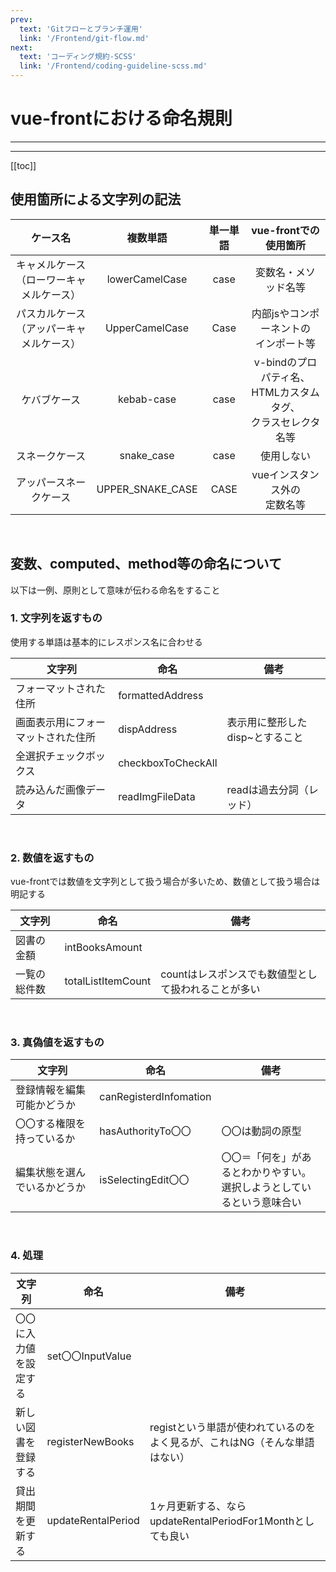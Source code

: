 ```yaml
---
prev:
  text: 'Gitフローとブランチ運用'
  link: '/Frontend/git-flow.md'
next:
  text: 'コーディング規約-SCSS'
  link: '/Frontend/coding-guideline-scss.md'
---
```


# vue-frontにおける命名規則

---

<!-- 更新バージョン -->
<Badge type="info" text="v1.0.0" />
<!-- ドキュメントのカテゴリ -->
<Badge type="tip" text="Frontend" />

---

[[toc]]

## 使用箇所による文字列の記法

| ケース名 | 複数単語 | 単一単語 | vue-frontでの使用箇所 |
|:-:|:-:|:-:|:-:|
| キャメルケース<br>（ローワーキャメルケース） | lowerCamelCase | case | 変数名・メソッド名等 |
| パスカルケース<br>（アッパーキャメルケース） | UpperCamelCase | Case | 内部jsやコンポーネントの<br>インポート等 |
| ケバブケース | kebab-case | case | v-bindのプロパティ名、<br>HTMLカスタムタグ、<br>クラスセレクタ名等 |
| スネークケース | snake_case | case | 使用しない |
| アッパースネークケース | UPPER_SNAKE_CASE | CASE | vueインスタンス外の<br>定数名等 |

<br>

## 変数、computed、method等の命名について
以下は一例、原則として意味が伝わる命名をすること

### 1. 文字列を返すもの
使用する単語は基本的にレスポンス名に合わせる

| 文字列 | 命名 | 備考 |
|-|-|-|
| フォーマットされた住所 | formattedAddress |  |
| 画面表示用にフォーマットされた住所 | dispAddress | 表示用に整形したdisp~とすること |
| 全選択チェックボックス | checkboxToCheckAll |  |
| 読み込んだ画像データ | readImgFileData | readは過去分詞（レッド） |

<br>

### 2. 数値を返すもの
vue-frontでは数値を文字列として扱う場合が多いため、数値として扱う場合は明記する

| 文字列 | 命名 | 備考 |
|-|-|-|
| 図書の金額 | intBooksAmount |  |
| 一覧の総件数 | totalListItemCount | countはレスポンスでも数値型として扱われることが多い |

<br>

### 3. 真偽値を返すもの

| 文字列 | 命名 | 備考 |
|-|-|-|
| 登録情報を編集可能かどうか | canRegisterdInfomation |  |
| 〇〇する権限を持っているか | hasAuthorityTo〇〇 | 〇〇は動詞の原型 |
| 編集状態を選んでいるかどうか | isSelectingEdit〇〇 | 〇〇＝「何を」があるとわかりやすい。<br>選択しようとしているという意味合い |

<br>

### 4. 処理

| 文字列 | 命名 | 備考 |
|-|-|-|
| 〇〇に入力値を設定する| set〇〇InputValue |  |
| 新しい図書を登録する | registerNewBooks | registという単語が使われているのをよく見るが、これはNG（そんな単語はない） |
| 貸出期間を更新する | updateRentalPeriod | 1ヶ月更新する、ならupdateRentalPeriodFor1Monthとしても良い |


